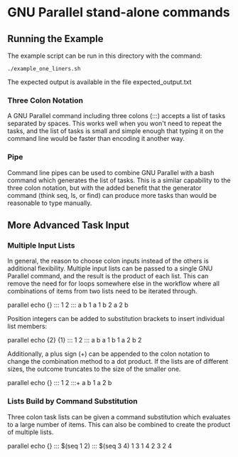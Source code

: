 
# GNU Parallel stand-alone commands

## Running the Example 

The example script can be run in this directory with the command:

    ./example_one_liners.sh

The expected output is available in the file expected_output.txt

### Three Colon Notation
 
A GNU Parallel command including three colons (:::) accepts a list of tasks
separated by spaces. This works well when you won't need to repeat the tasks,
and the list of tasks is small and simple enough that typing it on the command
line would be faster than encoding it another way. 

### Pipe

Command line pipes can be used to combine GNU Parallel with a bash command
which generates the list of tasks. This is a similar capability to the three
colon notation, but with the added benefit that the generator command (think
seq, ls, or find) can produce more tasks than would be reasonable to type
manually.

## More Advanced Task Input

### Multiple Input Lists

In general, the reason to choose colon inputs instead of the others is
additional flexibility. Multiple input lists can be passed to a single GNU
Parallel command, and the result is the product of each list. This can remove
the need for for loops somewhere else in the workflow where all combinations of
items from two lists need to be iterated through. 

parallel echo {} ::: 1 2 ::: a b
1 a
1 b
2 a
2 b

Position integers can be added to substitution brackets to insert individual
list members:

parallel echo {2} {1} ::: 1 2 ::: a b
a 1
b 1
a 2
b 2

Additionally, a plus sign (+) can be appended to the colon notation to change
the combination method to a dot product. If the lists are of different sizes,
the outcome truncates to the size of the smaller one.

parallel echo {} ::: 1 2 :::+ a b
1 a
2 b

### Lists Build by Command Substitution

Three colon task lists can be given a command substitution which evaluates to a
large number of items. This can also be combined to create the product of
multiple lists.

parallel echo {} ::: $(seq 1 2) ::: $(seq 3 4)
1 3
1 4
2 3
2 4
 

